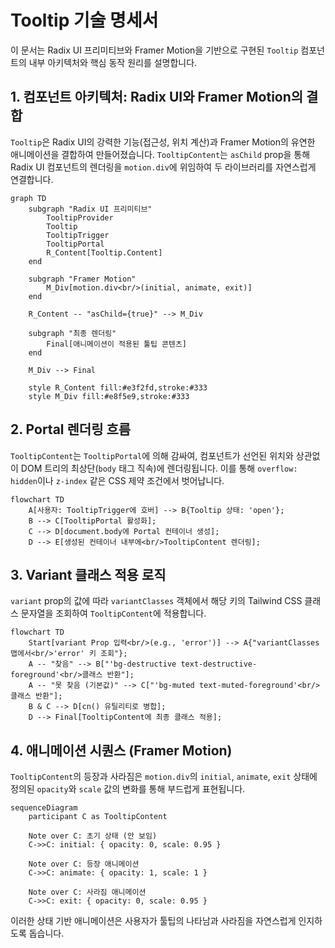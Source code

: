 # Tooltip 기술 명세서

이 문서는 Radix UI 프리미티브와 Framer Motion을 기반으로 구현된 `Tooltip` 컴포넌트의 내부 아키텍처와 핵심 동작 원리를 설명합니다.

## 1. 컴포넌트 아키텍처: Radix UI와 Framer Motion의 결합

`Tooltip`은 Radix UI의 강력한 기능(접근성, 위치 계산)과 Framer Motion의 유연한 애니메이션을 결합하여 만들어졌습니다. `TooltipContent`는 `asChild` prop을 통해 Radix UI 컴포넌트의 렌더링을 `motion.div`에 위임하여 두 라이브러리를 자연스럽게 연결합니다.

```mermaid
graph TD
    subgraph "Radix UI 프리미티브"
        TooltipProvider
        Tooltip
        TooltipTrigger
        TooltipPortal
        R_Content[Tooltip.Content]
    end

    subgraph "Framer Motion"
        M_Div[motion.div<br/>(initial, animate, exit)]
    end

    R_Content -- "asChild={true}" --> M_Div

    subgraph "최종 렌더링"
        Final[애니메이션이 적용된 툴팁 콘텐츠]
    end

    M_Div --> Final

    style R_Content fill:#e3f2fd,stroke:#333
    style M_Div fill:#e8f5e9,stroke:#333
```

## 2. Portal 렌더링 흐름

`TooltipContent`는 `TooltipPortal`에 의해 감싸여, 컴포넌트가 선언된 위치와 상관없이 DOM 트리의 최상단(`body` 태그 직속)에 렌더링됩니다. 이를 통해 `overflow: hidden`이나 `z-index` 같은 CSS 제약 조건에서 벗어납니다.

```mermaid
flowchart TD
    A[사용자: TooltipTrigger에 호버] --> B{Tooltip 상태: 'open'};
    B --> C[TooltipPortal 활성화];
    C --> D[document.body에 Portal 컨테이너 생성];
    D --> E[생성된 컨테이너 내부에<br/>TooltipContent 렌더링];
```

## 3. Variant 클래스 적용 로직

`variant` prop의 값에 따라 `variantClasses` 객체에서 해당 키의 Tailwind CSS 클래스 문자열을 조회하여 `TooltipContent`에 적용합니다.

```mermaid
flowchart TD
    Start[variant Prop 입력<br/>(e.g., 'error')] --> A{"variantClasses 맵에서<br/>'error' 키 조회"};
    A -- "찾음" --> B["'bg-destructive text-destructive-foreground'<br/>클래스 반환"];
    A -- "못 찾음 (기본값)" --> C["'bg-muted text-muted-foreground'<br/>클래스 반환"];
    B & C --> D[cn() 유틸리티로 병합];
    D --> Final[TooltipContent에 최종 클래스 적용];
```

## 4. 애니메이션 시퀀스 (Framer Motion)

`TooltipContent`의 등장과 사라짐은 `motion.div`의 `initial`, `animate`, `exit` 상태에 정의된 `opacity`와 `scale` 값의 변화를 통해 부드럽게 표현됩니다.

```mermaid
sequenceDiagram
    participant C as TooltipContent

    Note over C: 초기 상태 (안 보임)
    C->>C: initial: { opacity: 0, scale: 0.95 }

    Note over C: 등장 애니메이션
    C->>C: animate: { opacity: 1, scale: 1 }

    Note over C: 사라짐 애니메이션
    C->>C: exit: { opacity: 0, scale: 0.95 }
```

이러한 상태 기반 애니메이션은 사용자가 툴팁의 나타남과 사라짐을 자연스럽게 인지하도록 돕습니다.
